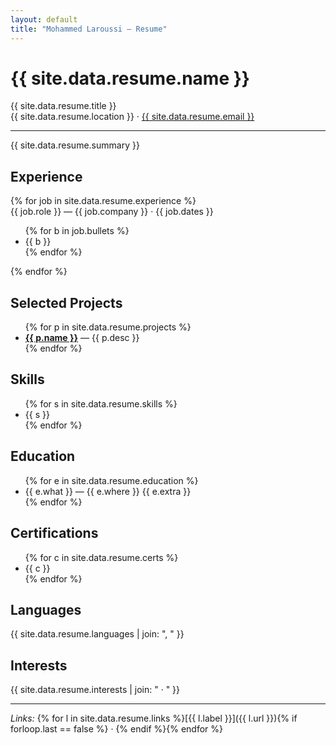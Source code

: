 ```yaml
---
layout: default
title: "Mohammed Laroussi — Resume"
---
```


<div class="header">
  <div>
    <h1>{{ site.data.resume.name }}</h1>
    <div class="subtitle">{{ site.data.resume.title }}</div>
    <div class="meta">{{ site.data.resume.location }} · <a href="mailto:{{ site.data.resume.email }}">{{ site.data.resume.email }}</a></div>
  </div>
</div>

<hr/>

{{ site.data.resume.summary }}

<section>
  <h2>Experience</h2>
  {% for job in site.data.resume.experience %}
  <div class="item">
    <span class="role">{{ job.role }}</span> — <span class="company">{{ job.company }}</span> · <span class="dates">{{ job.dates }}</span>
    <ul class="compact">
      {% for b in job.bullets %}<li>{{ b }}</li>{% endfor %}
    </ul>
  </div>
  {% endfor %}
</section>

<section>
  <h2>Selected Projects</h2>
  <ul class="compact">
    {% for p in site.data.resume.projects %}
    <li><strong><a href="{{ p.url }}">{{ p.name }}</a></strong> — {{ p.desc }}</li>
    {% endfor %}
  </ul>
</section>

<section>
  <h2>Skills</h2>
  <ul class="tags">
    {% for s in site.data.resume.skills %}<li>{{ s }}</li>{% endfor %}
  </ul>
</section>

<section>
  <h2>Education</h2>
  <ul class="compact">
    {% for e in site.data.resume.education %}<li>{{ e.what }} — {{ e.where }} {{ e.extra }}</li>{% endfor %}
  </ul>
</section>

<section>
  <h2>Certifications</h2>
  <ul class="compact">
    {% for c in site.data.resume.certs %}<li>{{ c }}</li>{% endfor %}
  </ul>
</section>

<section>
  <h2>Languages</h2>
  {{ site.data.resume.languages | join: ", " }}
</section>

<section>
  <h2>Interests</h2>
  {{ site.data.resume.interests | join: " · " }}
</section>

---

*Links:* {% for l in site.data.resume.links %}[{{ l.label }}]({{ l.url }}){% if forloop.last == false %} · {% endif %}{% endfor %}
